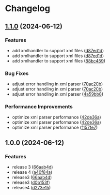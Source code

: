 # Changelog

## [1.1.0](https://www.github.com/FaSe22/testing/compare/v1.0.0...v1.1.0) (2024-06-12)


### Features

* add xmlhandler to support xml files ([d87ed1d](https://www.github.com/FaSe22/testing/commit/d87ed1dc45cde642959d9cf6273d1a6b209f4110))
* add xmlhandler to support xml files ([d87ed1d](https://www.github.com/FaSe22/testing/commit/d87ed1dc45cde642959d9cf6273d1a6b209f4110))
* add xmlhandler to support xml files ([88bc459](https://www.github.com/FaSe22/testing/commit/88bc45937feed466326187dd82acbe7139ab3d25))


### Bug Fixes

* adjust error handling in xml parser ([70ac20b](https://www.github.com/FaSe22/testing/commit/70ac20b1661ba174fa3199253b262bebb44cb1ee))
* adjust error handling in xml parser ([70ac20b](https://www.github.com/FaSe22/testing/commit/70ac20b1661ba174fa3199253b262bebb44cb1ee))
* adjust error handling in xml parser ([4a59bb8](https://www.github.com/FaSe22/testing/commit/4a59bb8fd072651f204d9c5a3684df43033fad6b))


### Performance Improvements

* optimize xml parser performance ([42de36a](https://www.github.com/FaSe22/testing/commit/42de36aabd7cc74f4bb19992ef14bd46faf5a456))
* optimize xml parser performance ([42de36a](https://www.github.com/FaSe22/testing/commit/42de36aabd7cc74f4bb19992ef14bd46faf5a456))
* optimize xml parser performance ([f157fe7](https://www.github.com/FaSe22/testing/commit/f157fe721da3a57f66e0da291c0cc2fc9ec83cc2))

## 1.0.0 (2024-06-12)


### Features

* release 3 ([66aab4d](https://www.github.com/FaSe22/testing/commit/66aab4dc119fc6d231dc3c3d5ebd844d42a7ad87))
* release 4 ([a40f84a](https://www.github.com/FaSe22/testing/commit/a40f84a5ed221aa443a42e371c9910a690ee1943))
* release3 ([66aab4d](https://www.github.com/FaSe22/testing/commit/66aab4dc119fc6d231dc3c3d5ebd844d42a7ad87))
* release3 ([d0b153f](https://www.github.com/FaSe22/testing/commit/d0b153f4f48e932be85d9b3aa045924d74ec91db))
* release4 ([d273e15](https://www.github.com/FaSe22/testing/commit/d273e15fc5771d9b426b984598c136549c82268f))
